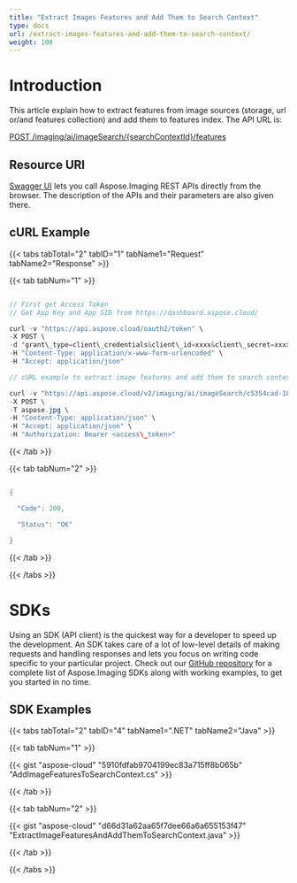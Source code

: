 ```yaml
---
title: "Extract Images Features and Add Them to Search Context"
type: docs
url: /extract-images-features-and-add-them-to-search-context/
weight: 100
---
```


# **Introduction**
This article explain how to extract features from image sources (storage, url or/and features collection) and add them to features index. The API URL is:

[POST /imaging/ai/imageSearch/{searchContextId}/features](https://apireference.aspose.cloud/imaging/#/SearchContextFeatures/CreateImageFeatures)
## **Resource URI**
[Swagger UI](https://apireference.aspose.cloud/imaging/#/SearchContextFeatures/CreateImageFeatures) lets you call Aspose.Imaging REST APIs directly from the browser. The description of the APIs and their parameters are also given there.
## **cURL Example**
{{< tabs tabTotal="2" tabID="1" tabName1="Request" tabName2="Response" >}}

{{< tab tabNum="1" >}}

```java

// First get Access Token
// Get App Key and App SID from https://dashboard.aspose.cloud/

curl -v "https://api.aspose.cloud/oauth2/token" \
-X POST \
-d 'grant\_type=client\_credentials&client\_id=xxxx&client\_secret=xxxx' \
-H "Content-Type: application/x-www-form-urlencoded" \
-H "Accept: application/json"

// cURL example to extract image features and add them to search context

curl -v "https://api.aspose.cloud/v2/imaging/ai/imageSearch/c5354cad-18c1-4af4-9444-69b23d891c67/features" \
-X POST \
-T aspose.jpg \
-H "Content-Type: application/json" \
-H "Accept: application/json" \
-H "Authorization: Bearer <access\_token>"

```

{{< /tab >}}

{{< tab tabNum="2" >}}

```java

{

  "Code": 200,

  "Status": "OK"

}

```

{{< /tab >}}

{{< /tabs >}}
# **SDKs**
Using an SDK (API client) is the quickest way for a developer to speed up the development. An SDK takes care of a lot of low-level details of making requests and handling responses and lets you focus on writing code specific to your particular project. Check out our [GitHub repository](https://github.com/aspose-imaging-cloud) for a complete list of Aspose.Imaging SDKs along with working examples, to get you started in no time.
## **SDK Examples**
{{< tabs tabTotal="2" tabID="4" tabName1=".NET" tabName2="Java" >}}

{{< tab tabNum="1" >}}

{{< gist "aspose-cloud" "5910fdfab9704199ec83a715ff8b065b" "AddImageFeaturesToSearchContext.cs" >}}

{{< /tab >}}

{{< tab tabNum="2" >}}

{{< gist "aspose-cloud" "d66d31a62aa65f7dee66a6a655153f47" "ExtractImageFeaturesAndAddThemToSearchContext.java" >}}

{{< /tab >}}

{{< /tabs >}}
